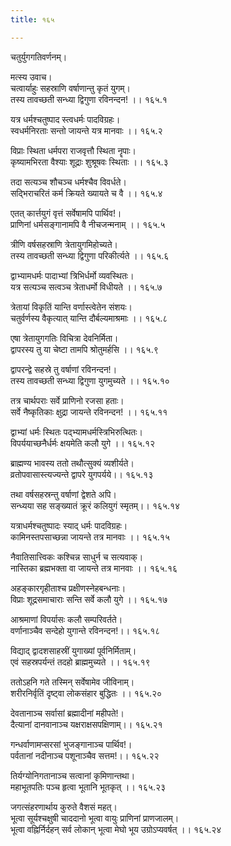```yaml
---
title: १६५

---
```

चतुर्युगगतिवर्णनम्।  
  
मत्स्य उवाच।  
चत्वार्याहुः सहस्राणि वर्षाणान्तु कृतं युगम्।  
तस्य तावच्छती सन्ध्या द्विगुणा रविनन्दन! ।। १६५.१  
  
यत्र धर्मश्चतुष्पाद स्त्वधर्मः पादविग्रहः।  
स्वधर्मनिरताः सन्तो जायन्ते यत्र मानवाः ।। १६५.२  
  
विप्राः स्थिता धर्मपरा राजवृत्तौ स्थिता नॄपाः।  
कृष्यामभिरता वैश्याः शूद्राः शुश्रूषवः स्थिताः ।। १६५.३  
  
तदा सत्यञ्च शौचञ्च धर्मश्चैव विवर्धते।  
सद्भिराचरितं कर्म क्रियते ख्यायते च वै ।। १६५.४  
  
एतत् कार्त्तयुगं वृत्तं सर्वेषामपि पार्थिव!।  
प्राणिनां धर्मसङ्गानामपि वै नीचजन्मनाम् ।। १६५.५  
  
त्रीणि वर्षसहस्राणि त्रेतायुगमिहोच्यते।  
तस्य तावच्छती सन्ध्या द्विगुणा परिकीर्त्यते ।। १६५.६  
  
द्वाभ्यामधर्मः पादाभ्यां त्रिभिर्धर्मो व्यवस्थितः।  
यत्र सत्यञ्च सत्वञ्च त्रेताधर्मो विधीयते ।। १६५.७  
  
त्रेतायां विकृतिं यान्ति वर्णास्त्वेतेन संशयः।  
चतुर्वर्णस्य वैकृत्यात् यान्ति दौर्बल्यमाश्रमाः ।। १६५.८  
  
एषा त्रेतायुगगतिः विचित्रा देवनिर्मिता।  
द्वापरस्य तु या चेष्टा तामपि श्रोतुमर्हसि ।। १६५.९  
  
द्वापरन्द्वे सहस्रे तु वर्षाणां रविनन्दन!।  
तस्य तावच्छती सन्ध्या द्विगुणा युगमुच्यते ।। १६५.१०  
  
तत्र चार्थपराः सर्वे प्राणिनो रजसा हताः।  
सर्वे नैष्कृतिकाः क्षुद्रा जायन्ते रविनन्दन! ।। १६५.११  
  
द्वाभ्यां धर्मः स्थितः पद्भ्यामधर्मस्त्रिभिरुत्थितः।  
विपर्ययाच्छनैर्धर्मः क्षयमेति कलौ युगे ।। १६५.१२  
  
ब्राह्मण्य भावस्य ततो तथौत्सुक्यं व्यशीर्यते।  
व्रतोपवासास्त्यज्यन्ते द्वापरे युगपर्यये।। १६५.१३  
  
तथा वर्षसहस्रन्तु वर्षाणां द्वेशते अपि।  
सन्ध्यया सह सङ्ख्यातं क्रूरं कलियुगं स्मृतम्।। १६५.१४  
  
यत्राधर्मश्चतुष्पादः स्याद् धर्मः पादविग्रहः।  
कामिनस्तपसाच्छन्ना जायन्ते तत्र मानवाः ।। १६५.१५  
  
नैवातिसात्त्विकः कश्चिन्न साधुर्न च सत्यवाक्।  
नास्तिका ब्रह्मभक्ता वा जायन्ते तत्र मानवाः ।। १६५.१६  
  
अहङ्कारगृहीताश्च प्रक्षीणस्नेहबन्धनाः।  
विप्राः शूद्रसमाचाराः सन्ति सर्वे कलौ युगे ।। १६५.१७  
  
आश्रमाणां विपर्यासः कलौ सम्परिवर्तते।  
वर्णानाञ्चैव सन्देहो युगान्ते रविनन्दन!।। १६५.१८  
  
विद्याद् द्वादशसाहस्रीं युगाख्यां पूर्वनिर्मिताम्।  
एवं सहस्रपर्यन्तं तदहो ब्राह्ममुच्यते ।। १६५.१९  
  
ततोऽहनि गते तस्मिन् सर्वेषामेव जीविनाम्।  
शरीरनिर्वृतिं दृष्ट्वा लोकसंहार बुद्धितः ।। १६५.२०  
  
देवतानाञ्च सर्वासां ब्रह्मादीनां महीपते!।  
दैत्यानां दानवानाञ्च यक्षराक्षसपक्षिणाम्।। १६५.२१  
  
गन्धर्वाणामप्सरसां भुजङ्गानाञ्च पार्थिव!।  
पर्वतानां नदीनाञ्च पशूनाञ्चैव सत्तम!।। १६५.२२  
  
तिर्यग्योनिगतानाञ्च सत्वानां कृमिणान्तथा।  
महाभूतपतिः पञ्च हृत्वा भूतानि भूतकृत् ।। १६५.२३  
  
जगत्संहरणार्थाय कुरुते वैशसं महत्।  
भूत्वा सूर्यश्चक्षुषी चाददानो भूत्वा वायुः प्राणिनां प्राणजालम्।  
भूत्वा वह्निर्निर्दहन् सर्व लोकान् भूत्वा मेघो भूय उग्रोऽप्यवर्षत् ।। १६५.२४
